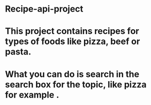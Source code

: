 # Recipe-api-project
# This project contains recipes for types of foods like  pizza, beef or pasta.
# What you can do is  search in the search box for the topic, like pizza for example .
